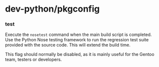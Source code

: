 # dev-python/pkgconfig

### test
Execute the `nosetest` command when the main build script is completed. Use the Python Nose testing framework to run the regression test suite provided with the source code. This will extend the build time.

This flag should normally be disabled, as it is mainly useful for the Gentoo team, testers or developers.
